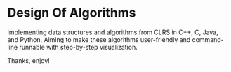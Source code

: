 # Design Of Algorithms
Implementing data structures and algorithms from CLRS in C++, C, Java, and Python.
Aiming to make these algorithms user-friendly and command-line runnable with step-by-step visualization.

Thanks, enjoy!

